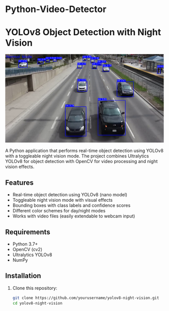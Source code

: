 # Python-Video-Detector
# YOLOv8 Object Detection with Night Vision

![Demo](detect.PNG)

A Python application that performs real-time object detection using YOLOv8 with a toggleable night vision mode. The project combines Ultralytics YOLOv8 for object detection with OpenCV for video processing and night vision effects.

## Features

- Real-time object detection using YOLOv8 (nano model)
- Toggleable night vision mode with visual effects
- Bounding boxes with class labels and confidence scores
- Different color schemes for day/night modes
- Works with video files (easily extendable to webcam input)

## Requirements

- Python 3.7+
- OpenCV (cv2)
- Ultralytics YOLOv8
- NumPy

## Installation

1. Clone this repository:
   ```bash
   git clone https://github.com/yourusername/yolov8-night-vision.git
   cd yolov8-night-vision
